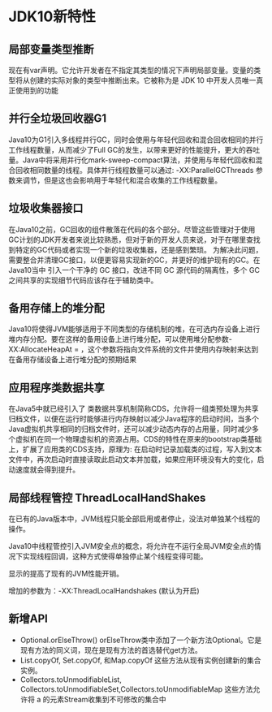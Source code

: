 # JDK10新特性

## 局部变量类型推断

现在有var声明。它允许开发者在不指定其类型的情况下声明局部变量。变量的类型将从创建的实际对象的类型中推断出来。它被称为是 JDK 10 中开发人员唯一真正使用到的功能

## 并行全垃圾回收器G1

Java10为G1引入多线程并行GC，同时会使用与年轻代回收和混合回收相同的并行工作线程数量，从而减少了Full
GC的发生，以带来更好的性能提升，更大的吞吐量。Java中将采用并行化mark-sweep-compact算法，并使用与年轻代回收和混合回收相同数量的线程。具体并行线程数量可以通过: -XX:ParallelGCThreads
参数来调节，但是这也会影响用于年轻代和混合收集的工作线程数量。

## 垃圾收集器接口

在Java10之前，GC回收的组件散落在代码的各个部分。尽管这些管理对于使用GC计划的JDK开发者来说比较熟悉，但对于新的开发人员来说，对于在哪里查找到特定的GC代码或者实现一个新的垃圾收集器，还是感到繁琐。
为解决此问题，需要整合并清理GC接口，以便更容易实现新的GC，并更好的维护现有的GC。在Java10当中 引入一个干净的 GC 接口，改进不同 GC 源代码的隔离性，多个 GC 之间共享的实现细节代码应该存在于辅助类中。

## 备用存储上的堆分配

Java10将使得JVM能够适用于不同类型的存储机制的堆，在可选内存设备上进行堆内存分配。要在这样的备用设备上进行堆分配，可以使用堆分配参数-XX:AllocateHeapAt = <path>
，这个参数将指向文件系统的文件并使用内存映射来达到在备用存储设备上进行堆分配的预期结果

## 应用程序类数据共享

在Java5中就已经引入了
类数据共享机制简称CDS，允许将一组类预处理为共享归档文件，以便在运行时能够进行内存映射以减少Java程序的启动时间，当多个Java虚拟机共享相同的归档文件时，还可以减少动态内存的占用量，同时减少多个虚拟机在同一个物理虚拟机的资源占用。CDS的特性在原来的bootstrap类基础上，扩展了应用类的CDS支持，原理为:
在启动时记录加载类的过程，写入到文本文件中，再次启动时直接读取此启动文本并加载，如果应用环境没有大的变化，启动速度就会得到提升。

## 局部线程管控 ThreadLocalHandShakes

在已有的Java版本中，JVM线程只能全部启用或者停止，没法对单独某个线程的操作。

Java10中线程管控引入JVM安全点的概念，将允许在不运行全局JVM安全点的情况下实现线程回调，这种方式使得单独停止某个线程变得可能。

显示的提高了现有的JVM性能开销。

增加的参数为：-XX:ThreadLocalHandshakes (默认为开启)

## 新增API

- Optional.orElseThrow()    orElseThrow类中添加了一个新方法Optional。它是现有方法的同义词，现在是现有方法的首选替代get方法。
- List.copyOf, Set.copyOf, 和Map.copyOf 这些方法从现有实例创建新的集合实例。
- Collectors.toUnmodifiableList, Collectors.toUnmodifiableSet,Collectors.toUnmodifiableMap 这些方法允许将 a
  的元素Stream收集到不可修改的集合中

  